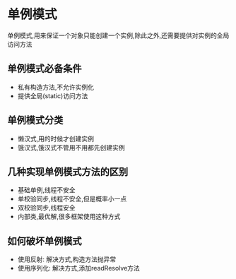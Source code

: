 # 单例模式

单例模式,用来保证一个对象只能创建一个实例,除此之外,还需要提供对实例的全局访问方法

## 单例模式必备条件

- 私有构造方法,不允许实例化
- 提供全局(static)访问方法

## 单例模式分类

- 懒汉式,用的时候才创建实例
- 饿汉式,饿汉式不管用不用都先创建实例

## 几种实现单例模式方法的区别

- 基础单例,线程不安全
- 单校验同步,线程不安全,但是概率小一点
- 双校验同步,线程安全
- 内部类,最优解,很多框架使用这种方式

## 如何破坏单例模式

- 使用反射: 解决方式,构造方法抛异常
- 使用序列化: 解决方式,添加readResolve方法